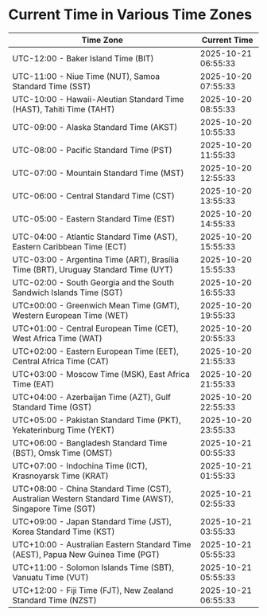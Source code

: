 # Current Time in Various Time Zones

| Time Zone | Current Time |
|-----------|--------------|
| UTC-12:00 - Baker Island Time (BIT) | 2025-10-21 06:55:33 |
| UTC-11:00 - Niue Time (NUT), Samoa Standard Time (SST) | 2025-10-20 07:55:33 |
| UTC-10:00 - Hawaii-Aleutian Standard Time (HAST), Tahiti Time (TAHT) | 2025-10-20 08:55:33 |
| UTC-09:00 - Alaska Standard Time (AKST) | 2025-10-20 10:55:33 |
| UTC-08:00 - Pacific Standard Time (PST) | 2025-10-20 11:55:33 |
| UTC-07:00 - Mountain Standard Time (MST) | 2025-10-20 12:55:33 |
| UTC-06:00 - Central Standard Time (CST) | 2025-10-20 13:55:33 |
| UTC-05:00 - Eastern Standard Time (EST) | 2025-10-20 14:55:33 |
| UTC-04:00 - Atlantic Standard Time (AST), Eastern Caribbean Time (ECT) | 2025-10-20 15:55:33 |
| UTC-03:00 - Argentina Time (ART), Brasília Time (BRT), Uruguay Standard Time (UYT) | 2025-10-20 15:55:33 |
| UTC-02:00 - South Georgia and the South Sandwich Islands Time (SGT) | 2025-10-20 16:55:33 |
| UTC±00:00 - Greenwich Mean Time (GMT), Western European Time (WET) | 2025-10-20 19:55:33 |
| UTC+01:00 - Central European Time (CET), West Africa Time (WAT) | 2025-10-20 20:55:33 |
| UTC+02:00 - Eastern European Time (EET), Central Africa Time (CAT) | 2025-10-20 21:55:33 |
| UTC+03:00 - Moscow Time (MSK), East Africa Time (EAT) | 2025-10-20 21:55:33 |
| UTC+04:00 - Azerbaijan Time (AZT), Gulf Standard Time (GST) | 2025-10-20 22:55:33 |
| UTC+05:00 - Pakistan Standard Time (PKT), Yekaterinburg Time (YEKT) | 2025-10-20 23:55:33 |
| UTC+06:00 - Bangladesh Standard Time (BST), Omsk Time (OMST) | 2025-10-21 00:55:33 |
| UTC+07:00 - Indochina Time (ICT), Krasnoyarsk Time (KRAT) | 2025-10-21 01:55:33 |
| UTC+08:00 - China Standard Time (CST), Australian Western Standard Time (AWST), Singapore Time (SGT) | 2025-10-21 02:55:33 |
| UTC+09:00 - Japan Standard Time (JST), Korea Standard Time (KST) | 2025-10-21 03:55:33 |
| UTC+10:00 - Australian Eastern Standard Time (AEST), Papua New Guinea Time (PGT) | 2025-10-21 05:55:33 |
| UTC+11:00 - Solomon Islands Time (SBT), Vanuatu Time (VUT) | 2025-10-21 05:55:33 |
| UTC+12:00 - Fiji Time (FJT), New Zealand Standard Time (NZST) | 2025-10-21 06:55:33 |
